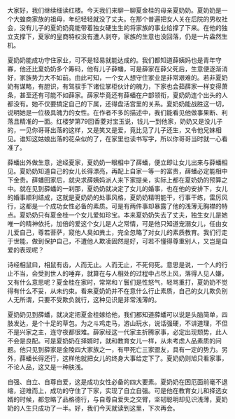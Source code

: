 
大家好，我们继续细读红楼。今天我们来聊一聊夏金桂的母亲夏奶奶。夏奶奶是一个大蝗商家族的祖母，年纪轻轻就没了丈夫。在那个普遍把女人关在后院的男权社会，没有儿子的夏奶奶竟能带着独女硬生生的将家族的事业给撑了下来。在他的独立支撑下，夏家的皇商特权没有遭人剥夺，家族的生意也没回落，仍是一片盎然生机。

夏奶奶能成功守住家业，可不是轻易就能达成的。我们都知道薛姨妈也是青年守寡，他还比夏奶奶多个筹码，他有儿子薛蟠，可是薛家在薛父死后，生意便逐渐消好，家族势力大不如前。由此可知，一个女人想守住家业是非常艰难的。若非夏奶奶有谋略，有胆识，有驾驭手下诸位掌柜伙计的魄力，下家也会茹薛家一样变得萧条，甚至还有可能不如薛家。薛家毕竟还有薛蟠在户部领衔，夏奶奶连个出头的人都没有。她不仅要搞定自己的下属，还得盘活宫里的关系。夏奶奶能战胜这一切，说明她是一位极具魄力的女性。在作者不多的描述中，我们能看见他做事果断、利落且精准的一面。红楼梦第79回香菱对宝玉说，钱儿一到他家，奶奶又是没儿子的，一见你哥哥出落的这样，又是笑又是爱，竟比见了儿子还生，又令他兄妹相见。谁知这姑娘出落的花朵似的了，在家里也读书写字，所以你哥哥当时就一心看准了。

薛蟠出外做生意，途经夏家，夏奶奶一眼相中了薛蟠，便立即让女儿出来与薛蟠相见。夏奶奶知道自己的女儿长得漂亮，再配上自家一等一的富贵，薛蟠必定能相中下金贵。薛蟠回家后，就央求薛姨妈派人来下家提亲，实际上都在夏奶奶的预算之中。就在见到薛蟠的一刹那，夏奶奶就决定了女儿的婚事，也在他的安排下，女儿的婚事顺利结成，这就是夏奶奶的处事风格，夏奶奶精明能干，行事干练，雷厉风行，这都是一个成功女性必备的素质。可是有两件事却暴露了他的浅薄无胸襟的特点。夏奶奶只有夏金桂一个女儿爱如珍宝。本来夏奶奶失去了丈夫，独生女儿是她唯一的精神依托，加倍的爱这个女儿是人之常情，可是他只知道宠溺女儿，任由女儿爱自己，尊若菩萨，窥他人臭如粪土，完全忽略了对女儿的素质教育。我们行走于世能，做到保护自己，不遭他人欺凌固然是好，可若不懂得尊重别人，又岂是自爱的表现呢？

诗经相鼠曰，相鼠有齿，人而无止。人而无止，不死何死。意思是说，一个人的行止不当，会受到世人的唾弃，就算在与人相处的过程中占尽上风，落得人见人嫌，又有什么意思呢？夏金桂在家时，常常和丫鬟们是性怒气，轻骂重打，夏奶奶不觉得有什么不妥，从未约束。看来夏奶奶并不在意什么行止素质，自己的女儿欺负别人无所谓，只要不受欺负就行，这种见识是非常浅薄的。

夏奶奶见到薛蟠，就决定把夏金桂嫁给他，我们都知道薛蟠可以说是头脑简单，四肢发达，是个十足的草包。为之斗鸡走马，游山玩水，说话强硬，不讲道理，不但不是兴家之主，连守夜都很难。薛家经这一代家主折腾家事，必定出现颓势，此人不会是良配。可是夏奶奶在择婿时，就和教育女儿一样，从未考虑人品素质的问题。他只见到薛家是金陵四大家族之一，有甲死亡三家盟友，具有一定的势力。另外，薛蟠长得还行，这样他就把女儿的终身大事给定下了。夏奶奶则旭只看家事，不论人品，这又是一种肤浅。

自强、自立、自尊自爱，这是成功女性必备的四大要素。夏奶奶在困厄面前毫不退缩，迎难而上，成功的守住了下家，实现了自立自强。可是他在教育女儿和择选女婿的时候，都忽略了品格德行，与自尊自爱失之交臂，坚韧聪明却见识浅薄，夏奶奶的人生只成功了一半。好，我们今天就读到这里，下次再会。


